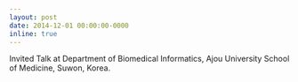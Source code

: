 ```yaml
---
layout: post
date: 2014-12-01 00:00:00-0000
inline: true
---
```


Invited Talk at Department of Biomedical Informatics, Ajou University School of Medicine, Suwon, Korea.
